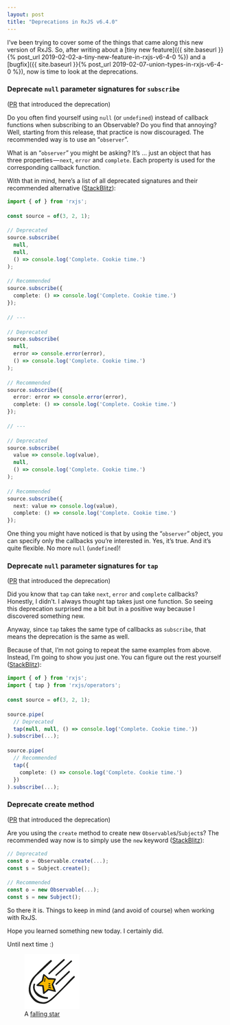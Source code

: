 ```yaml
---
layout: post
title: "Deprecations in RxJS v6.4.0"
---
```


I’ve been trying to cover some of the things that came along this new version of RxJS. So, after writing about a [tiny new feature]({{ site.baseurl }}{% post_url 2019-02-02-a-tiny-new-feature-in-rxjs-v6-4-0 %}) and a [bugfix]({{ site.baseurl }}{% post_url 2019-02-07-union-types-in-rxjs-v6-4-0 %}), now is time to look at the deprecations.

### Deprecate `null` parameter signatures for `subscribe`

([PR](https://github.com/ReactiveX/rxjs/pull/4202) that introduced the deprecation)

Do you often find yourself using `null` (or `undefined`) instead of callback functions when subscribing to an Observable? Do you find that annoying? Well, starting from this release, that practice is now discouraged. The recommended way is to use an “`observer`”.

What is an “`observer`” you might be asking? It’s … just an object that has three properties — `next`, `error` and `complete`. Each property is used for the corresponding callback function.

With that in mind, here’s a list of all deprecated signatures and their recommended alternative ([StackBlitz](https://stackblitz.com/edit/rxjs-deprecated-null-subscribe)):

```ts
import { of } from 'rxjs';

const source = of(3, 2, 1);

// Deprecated
source.subscribe(
  null,
  null,
  () => console.log('Complete. Cookie time.')
);

// Recommended
source.subscribe({
  complete: () => console.log('Complete. Cookie time.')
});

// ---

// Deprecated
source.subscribe(
  null,
  error => console.error(error),
  () => console.log('Complete. Cookie time.')
);

// Recommended
source.subscribe({
  error: error => console.error(error),
  complete: () => console.log('Complete. Cookie time.')
});

// ---

// Deprecated
source.subscribe(
  value => console.log(value),
  null,
  () => console.log('Complete. Cookie time.')
);

// Recommended
source.subscribe({
  next: value => console.log(value),
  complete: () => console.log('Complete. Cookie time.')
});
```

One thing you might have noticed is that by using the “`observer`” object, you can specify only the callbacks you’re interested in. Yes, it’s true. And it’s quite flexible. No more `null` (`undefined`)!

### Deprecate `null` parameter signatures for `tap`

([PR](https://github.com/ReactiveX/rxjs/pull/4202) that introduced the deprecation)

Did you know that `tap` can take `next`, `error` and `complete` callbacks? Honestly, I didn’t. I always thought tap takes just one function. So seeing this deprecation surprised me a bit but in a positive way because I discovered something new.

Anyway, since `tap` takes the same type of callbacks as `subscribe`, that means the deprecation is the same as well.

Because of that, I’m not going to repeat the same examples from above. Instead, I’m going to show you just one. You can figure out the rest yourself ([StackBlitz](https://stackblitz.com/edit/rxjs-deprecated-null-tap)):

```ts
import { of } from 'rxjs';
import { tap } from 'rxjs/operators';

const source = of(3, 2, 1);

source.pipe(
  // Deprecated
  tap(null, null, () => console.log('Complete. Cookie time.'))
).subscribe(...);

source.pipe(
  // Recommended
  tap({
    complete: () => console.log('Complete. Cookie time.')
  })
).subscribe(...);
```

### Deprecate create method

([PR](https://github.com/ReactiveX/rxjs/pull/4080) that introduced the deprecation)

Are you using the `create` method to create new `Observable`s/`Subject`s? The recommended way now is to simply use the `new` keyword ([StackBlitz](https://stackblitz.com/edit/rxjs-deprecated-create-method)):

```ts
// Deprecated
const o = Observable.create(...);
const s = Subject.create();

// Recommended
const o = new Observable(...);
const s = new Subject();
```

So there it is. Things to keep in mind (and avoid of course) when working with RxJS.

Hope you learned something new today. I certainly did.

Until next time :)

<div class="text-center">
  <figure>
    <img src="/assets/img/falling-star.png" alt="A falling star">
    <figcaption>A <a href="https://www.smashingmagazine.com/2018/02/freebie-hand-drawn-space-icons/">falling star</a></figcaption>
  </figure>
</div>
